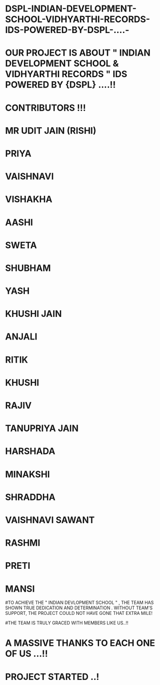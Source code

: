 # DSPL-INDIAN-DEVELOPMENT-SCHOOL-VIDHYARTHI-RECORDS-IDS-POWERED-BY-DSPL-....-
# OUR PROJECT IS ABOUT    " INDIAN DEVELOPMENT  SCHOOL &amp; VIDHYARTHI RECORDS " IDS POWERED BY {DSPL} ....!!

# CONTRIBUTORS !!!

# MR UDIT JAIN (RISHI)
# PRIYA
# VAISHNAVI
# VISHAKHA 
# AASHI
# SWETA
# SHUBHAM
# YASH
# KHUSHI JAIN
# ANJALI
# RITIK
# KHUSHI
# RAJIV
# TANUPRIYA JAIN
# HARSHADA
# MINAKSHI
# SHRADDHA 
# VAISHNAVI SAWANT
# RASHMI
# PRETI
# MANSI

#TO ACHIEVE THE "  INDIAN DEVLOPMENT SCHOOL  " , THE TEAM HAS SHOWN TRUE DEDICATION AND DETERMINATION . WITHOUT TEAM'S SUPPORT,  THE PROJECT COULD NOT HAVE GONE THAT EXTRA MILE!



#THE TEAM IS TRULY GRACED WITH MEMBERS LIKE US..!!



# A MASSIVE THANKS TO EACH ONE OF US ...!!


# PROJECT STARTED ..!

